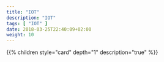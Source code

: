 ```yaml
---
title: "IOT"
description: "IOT"
tags: [ "IOT" ]
date: 2018-03-25T22:40:09+02:00
weight: 10
---
```

{{% children style="card" depth="1"  description="true" %}}
